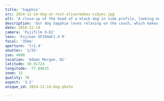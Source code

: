 ```yaml
---
title: 'Sapphie'
src: 2014-12-14-dog-at-rest-olivermakes-ccbync.jpg
alt: 'A close-up of the head of a black dog in side profile, looking out into a living room.'
description: 'Our dog Sapphie loves relaxing on the couch, which makes her an easy subject.'
date: 2014-12-14
camera: 'Fujifilm X-E2'
lens: 'Fujinon XF35mmF1.4 R'
focal: '35mm'
aperture: 'f/1.4'
shutter: '1/55'
iso: 4000
location: 'Adams Morgan, DC'
latitude: 38.91724
longitude: -77.04615
zoom: 15
quality: 70
aspect: '3:2'
unique_id: 2014-12-14:dog-photo

---
```

